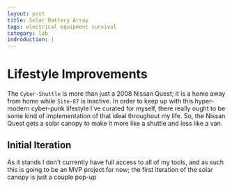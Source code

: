 ```yaml
---
layout: post
title: Solar Battery Array
tags: electrical equipment survival
category: lab
indroduction: |
---
```

# Lifestyle Improvements
The `Cyber-Shuttle` is more than just a 2008 Nissan Quest; it is a home away from home
while `Site-87` is inactive.  In order to keep up with this hyper-modern cyber-punk
lifestyle I've curated for myself, there really ought to be some kind of implementation
of that ideal throughout my life.  So, the Nissan Quest gets a solar canopy to make it
more like a shuttle and less like a van.


## Initial Iteration
As it stands I don't currently have full access to all of my tools, and as such this is
going to be an MVP project for now; the first iteration of the solar canopy is just a
couple pop-up 
